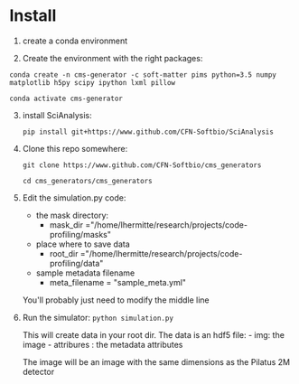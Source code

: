 # Install
1. create a conda environment

2. Create the environment with the right packages:

`conda create -n cms-generator -c soft-matter pims python=3.5 numpy matplotlib h5py scipy ipython lxml pillow`

`conda activate cms-generator`

3. install SciAnalysis: 

    `pip install git+https://www.github.com/CFN-Softbio/SciAnalysis`

4. Clone this repo somewhere:

    `git clone https://www.github.com/CFN-Softbio/cms_generators`

    `cd cms_generators/cms_generators`

5. Edit the simulation.py code:

    - the mask directory:
        - mask_dir ="/home/lhermitte/research/projects/code-profiling/masks"
    - place where to save data
        - root_dir ="/home/lhermitte/research/projects/code-profiling/data"
    - sample metadata filename
        - meta_filename = "sample_meta.yml"

    You'll probably just need to modify the middle line

6. Run the simulator:
    `python simulation.py`

    This will create data in your root dir. The data is an hdf5 file:
        - img: the image
        - attribures : the metadata attributes

    The image will be an image with the same dimensions as the Pilatus 2M
    detector
